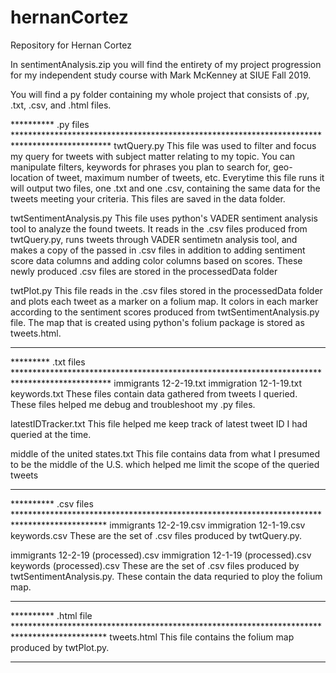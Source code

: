 # hernanCortez
Repository for Hernan Cortez

In sentimentAnalysis.zip you will find the entirety of my project progression for my independent study 
course with Mark McKenney at SIUE Fall 2019. 

You will find a py folder containing my whole project that consists of .py, .txt, .csv, and .html files.

********** .py files **********************************************************************************************
twtQuery.py
This file was used to filter and focus my query for tweets with subject matter relating to my topic.
You can manipulate filters, keywords for phrases you plan to search for, geo-location of tweet, maximum
number of tweets, etc. Everytime this file runs it will output two files, one .txt and one .csv, containing
the same data for the tweets meeting your criteria. This files are saved in the data folder.

twtSentimentAnalysis.py
This file uses python's VADER sentiment analysis tool to analyze the found tweets. It reads in the .csv files
produced from twtQuery.py, runs tweets through VADER sentimetn analysis tool, and makes a copy of the passed
in .csv files in addition to adding sentiment score data columns and adding color columns based on scores.
These newly produced .csv files are stored in the processedData folder

twtPlot.py
This file reads in the .csv files stored in the processedData folder and plots each tweet as a marker on a
folium map. It colors in each marker according to the sentiment scores produced from twtSentimentAnalysis.py
file. The map that is created using python's folium package is stored as tweets.html.
*******************************************************************************************************************


********* .txt files **********************************************************************************************
immigrants 12-2-19.txt
immigration 12-1-19.txt
keywords.txt
These files contain data gathered from tweets I queried. These files helped me debug and troubleshoot my .py files.

latestIDTracker.txt
This file helped me keep track of latest tweet ID I had queried at the time.

middle of the united states.txt
This file contains data from what I presumed to be the middle of the U.S. which helped me limit the scope of the 
queried tweets
*******************************************************************************************************************


********** .csv files *********************************************************************************************
immigrants 12-2-19.csv
immigration 12-1-19.csv
keywords.csv
These are the set of .csv files produced by twtQuery.py.

immigrants 12-2-19 (processed).csv
immigration 12-1-19 (processed).csv
keywords (processed).csv
These are the set of .csv files produced by twtSentimentAnalysis.py. These contain the data requried to ploy the 
folium map.
*******************************************************************************************************************


********** .html file *********************************************************************************************
tweets.html
This file contains the folium map produced by twtPlot.py. 
*******************************************************************************************************************








